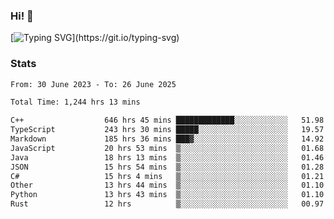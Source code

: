 ### Hi!  👋

[![Typing SVG](https://readme-typing-svg.herokuapp.com?font=Fira+Code&pause=1000&width=435&lines=Hello!+I'm+Texiwustion.)](https://git.io/typing-svg)

### Stats

<!--START_SECTION:waka-->

```txt
From: 30 June 2023 - To: 26 June 2025

Total Time: 1,244 hrs 13 mins

C++                  646 hrs 45 mins █████████████░░░░░░░░░░░░   51.98 %
TypeScript           243 hrs 30 mins █████░░░░░░░░░░░░░░░░░░░░   19.57 %
Markdown             185 hrs 36 mins ███▓░░░░░░░░░░░░░░░░░░░░░   14.92 %
JavaScript           20 hrs 53 mins  ▒░░░░░░░░░░░░░░░░░░░░░░░░   01.68 %
Java                 18 hrs 13 mins  ▒░░░░░░░░░░░░░░░░░░░░░░░░   01.46 %
JSON                 15 hrs 54 mins  ▒░░░░░░░░░░░░░░░░░░░░░░░░   01.28 %
C#                   15 hrs 4 mins   ▒░░░░░░░░░░░░░░░░░░░░░░░░   01.21 %
Other                13 hrs 44 mins  ▒░░░░░░░░░░░░░░░░░░░░░░░░   01.10 %
Python               13 hrs 43 mins  ▒░░░░░░░░░░░░░░░░░░░░░░░░   01.10 %
Rust                 12 hrs          ▒░░░░░░░░░░░░░░░░░░░░░░░░   00.97 %
```

<!--END_SECTION:waka-->
